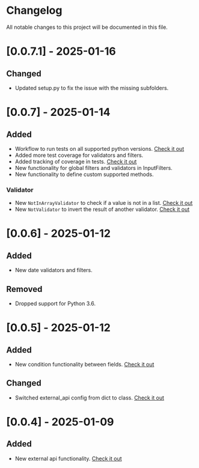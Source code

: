 # Changelog

All notable changes to this project will be documented in this file.


# [0.0.7.1] - 2025-01-16

## Changed

- Updated setup.py to fix the issue with the missing subfolders.


# [0.0.7] - 2025-01-14

## Added

- Workflow to run tests on all supported python versions. [Check it out](.github/workflows/test_env.yaml)
- Added more test coverage for validators and filters.
- Added tracking of coverage in tests. [Check it out](https://coveralls.io/github/LeanderCS/flask-inputfilter)
- New functionality for global filters and validators in InputFilters.
- New functionality to define custom supported methods.

### Validator

- New `NotInArrayValidator` to check if a value is not in a list. [Check it out](flask_inputfilter/Validator/NotInArrayValidator.py)
- New `NotValidator` to invert the result of another validator. [Check it out](flask_inputfilter/Validator/NotValidator.py)


# [0.0.6] - 2025-01-12

## Added

- New date validators and filters.

## Removed

- Dropped support for Python 3.6.


# [0.0.5] - 2025-01-12

## Added

- New condition functionality between fields. [Check it out](flask_inputfilter/Condition/README.md)

## Changed

- Switched external_api config from dict to class. [Check it out](flask_inputfilter/Model/ExternalApiConfig.py)


# [0.0.4] - 2025-01-09

## Added

- New external api functionality. [Check it out](EXTERNAL_API.md)
